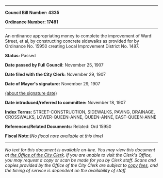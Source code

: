 

********

**Council Bill Number: 4335**
   
**Ordinance Number: 17481**
********

 An ordinance appropriating money to complete the improvement of Ward Street, et al, by constructing concrete sidewalks as provided for by Ordinance No. 15950 creating Local Improvement District No. 1487.

**Status:** Passed
   
**Date passed by Full Council:** November 25, 1907
   
**Date filed with the City Clerk:** November 29, 1907
   
**Date of Mayor's signature:** November 29, 1907
   
[(about the signature date)](/~public/approvaldate.htm)
   
   
   
**Date introduced/referred to committee:** November 18, 1907
   
   
**Index Terms:** STREET-CONSTRUCTION, SIDEWALKS, PAVING, DRAINAGE, CROSSWALKS, LOWER-QUEEN-ANNE, QUEEN-ANNE, EAST-QUEEN-ANNE

**References/Related Documents:** Related: Ord 15950

**Fiscal Note:**_(No fiscal note available at this time)_
********

_No text for this document is available on-line. You may view this document at [the Office of the City Clerk](http://www.seattle.gov/leg/clerk/contactUs.htm). If you are unable to visit the Clerk's Office, you may request a copy or scan be made for you by Clerk staff. Scans and copies provided by the Office of the City Clerk are subject to [copy fees](http://clerk.seattle.gov/~public/clerkfees.htm), and the timing of service is dependent on the availability of staff._

